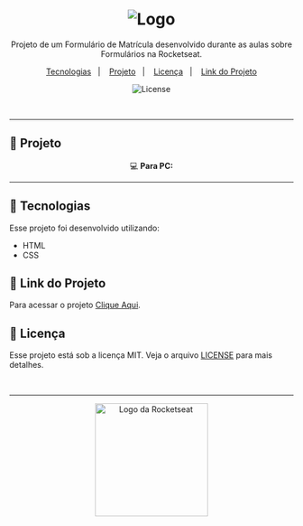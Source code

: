 
<h1 align="center">
  <img alt="Logo" src="https://github.com/user-attachments/assets/3d66a953-e06c-48b5-a1ce-a0b4c3e10be8">
</h1>

<p align="center">
  Projeto de um Formulário de Matrícula desenvolvido durante as aulas sobre Formulários na Rocketseat.
</p>

<p align="center">
  <a href="#-tecnologias">Tecnologias</a>&nbsp;&nbsp;&nbsp;|&nbsp;&nbsp;&nbsp;
  <a href="#-projeto">Projeto</a>&nbsp;&nbsp;&nbsp;|&nbsp;&nbsp;&nbsp;
  <a href="#-licença">Licença</a>&nbsp;&nbsp;&nbsp;|&nbsp;&nbsp;&nbsp;
  <a href="#-link-do-projeto">Link do Projeto</a>
</p>

<p align="center">
  <img alt="License" src="https://img.shields.io/static/v1?label=license&message=MIT&color=0F172A&labelColor=1D4ED8">
</p>

<br>

---

##  📂 Projeto

<p align="center">💻 <b>Para PC:</b></p>
<p align="center">
<!--   <img alt="Projeto-img1" src="https://github.com/user-attachments/assets/e02bad8d-63cd-4940-a549-3d05c7f76285">
  <img alt="Projeto-img2" src="https://github.com/user-attachments/assets/d314a3ba-5505-46aa-8b8b-40b50f3bfdbd">
  <img alt="Projeto-img3" src="https://github.com/user-attachments/assets/dddc9faf-2de9-4400-99bf-6d527d074b9f">
  <img alt="Projeto-img4" src="https://github.com/user-attachments/assets/f1653e9d-dc42-4c15-8eff-d3d77776feab">
  <img alt="Projeto-img5" src="https://github.com/user-attachments/assets/f1f3d22b-a082-4a74-a8b9-7c343935d32b">
</p> -->

<!--
<p align="center">📱 <b>Para Celular:</b></p>
<p align="center">
  <img alt="Projeto para Celular" src="" width="300px">
</p>
-->

---

## 🚀 Tecnologias

Esse projeto foi desenvolvido utilizando:

- HTML
- CSS

## 🔗 Link do Projeto

Para acessar o projeto <a href="https://formulario-de-matricula-navy.vercel.app/" target="_blank">Clique Aqui</a>.

## 📝 Licença

Esse projeto está sob a licença MIT. Veja o arquivo [LICENSE](./LICENSE) para mais detalhes.

<br>

---

<p align="center">
  <img alt="Logo da Rocketseat" src="https://github.com/user-attachments/assets/39908634-2aee-4435-8513-fb952559fe3c" width="200px" />
</p>
